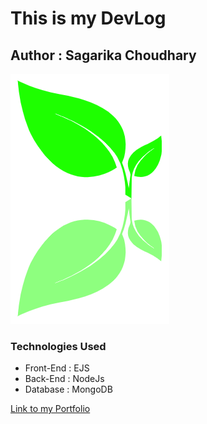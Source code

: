 # This is my DevLog

## Author : Sagarika Choudhary

![alt text](./img/favicon.ico "Logo Title Text 1")

### Technologies Used
+ Front-End : EJS
+ Back-End : NodeJs
+ Database : MongoDB

[Link to my Portfolio](https://sc310portfolio.web.app/)